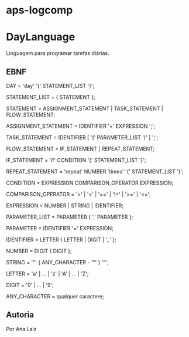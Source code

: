 # aps-logcomp


# DayLanguage
Linguagem para programar tarefas diárias.

## EBNF 
DAY = 'day' '{' STATEMENT_LIST '}';

STATEMENT_LIST = { STATEMENT };

STATEMENT = ASSIGNMENT_STATEMENT | TASK_STATEMENT | FLOW_STATEMENT;

ASSIGNMENT_STATEMENT = IDENTIFIER '=' EXPRESSION ';';

TASK_STATEMENT = IDENTIFIER [ '(' PARAMETER_LIST ')' ] ';';

FLOW_STATEMENT = IF_STATEMENT | REPEAT_STATEMENT;

IF_STATEMENT = 'if' CONDITION '{' STATEMENT_LIST '}';

REPEAT_STATEMENT = 'repeat' NUMBER 'times' '{' STATEMENT_LIST '}';

CONDITION = EXPRESSION COMPARISON_OPERATOR EXPRESSION;

COMPARISON_OPERATOR = '>' | '<' | '==' | '!=' | '>=' | '<=';

EXPRESSION = NUMBER | STRING | IDENTIFIER;

PARAMETER_LIST = PARAMETER { ',' PARAMETER };

PARAMETER = IDENTIFIER '=' EXPRESSION;

IDENTIFIER = LETTER { LETTER | DIGIT | '_' };

NUMBER = DIGIT { DIGIT };

STRING = '"' { ANY_CHARACTER - '"' } '"';

LETTER = 'a' | ... | 'z' | 'A' | ... | 'Z';

DIGIT = '0' | ... | '9';

ANY_CHARACTER = qualquer caractere;



## Autoria

Por  Ana Laiz 


